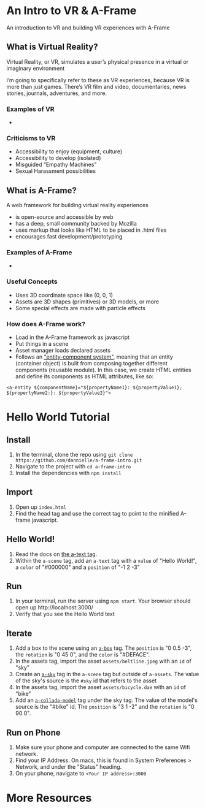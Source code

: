 # An Intro to VR & A-Frame
An introduction to VR and building VR experiences with A-Frame

## What is Virtual Reality?
Virtual Reality, or VR, simulates a user’s physical presence in a virtual or imaginary environment

I’m going to specifically refer to these as VR experiences, because VR is more than just games. There’s VR film and video, documentaries, news stories, journals, adventures, and more.

### Examples of VR
- 

### Criticisms to VR
- Accessibility to enjoy (equipment, culture)
- Accessibility to develop (isolated)
- Misguided “Empathy Machines”
- Sexual Harassment possibilities

## What is A-Frame?
A web framework for building virtual reality experiences
- is open-source and accessible by web
- has a deep, small community backed by Mozilla
- uses markup that looks like HTML to be placed in .html files
- encourages fast development/prototyping

### Examples of A-Frame
-

### Useful Concepts
- Uses 3D coordinate space like (0, 0, 1)
- Assets are 3D shapes (primitives) or 3D models, or more
- Some special effects are made with particle effects

### How does A-Frame work?
- Load in the A-Frame framework as javascript
- Put things in a scene
- Asset manager loads declared assets
- Follows an ["entity-component system"](https://aframe.io/docs/0.5.0/introduction/entity-component-system.html), meaning that an entity (container object) is built from composing together different components (reusable module). In this case, we create HTML entities and define its components as HTML attributes, like so:

```
<a-entity ${componentName}="${propertyName1}: ${propertyValue1}; ${propertyName2:}: ${propertyValue2}">
```

# Hello World Tutorial

## Install
1. In the terminal, clone the repo using `git clone https://github.com/dannielle/a-frame-intro.git`
2. Navigate to the project with `cd a-frame-intro`
3. Install the dependencies with `npm install`

## Import
1. Open up `index.html`
2. Find the head tag and use the correct tag to point to the minified A-frame javascript.

## Hello World!
1. Read the docs on [the a-text tag](https://aframe.io/docs/0.5.0/primitives/a-text.html).
2. Within the `a-scene` tag, add an `a-text` tag with a `value` of "Hello World!", a `color` of "#000000" and a `position` of "-1 2 -3"

## Run
1. In your terminal, run the server using `npm start`. Your browser should open up http://localhost:3000/
2. Verify that you see the Hello World text

## Iterate
1. Add a box to the scene using an [`a-box`](https://aframe.io/docs/0.5.0/primitives/a-box.html) tag. The `position` is "0 0.5 -3", the `rotation` is "0 45 0", and the `color` is "#DEFACE".
2. In the assets tag, import the asset `assets/beltline.jpeg` with an `id` of "sky"
3. Create an [`a-sky`](https://aframe.io/docs/0.5.0/primitives/a-sky.html) tag in the `a-scene` tag but outside of `a-assets`. The value of the sky's source is the `#sky` id that refers to the asset
4. In the assets tag, import the asset `assets/bicycle.dae` with an `id` of "bike"
5. Add an [`a-collada-model`](https://aframe.io/docs/0.5.0/primitives/a-collada-model.html) tag under the sky tag. The value of the model's source is the "#bike" id. The `position` is "3 1 -2" and the `rotation` is "0 90 0".

## Run on Phone
1. Make sure your phone and computer are connected to the same Wifi network.
2. Find your IP Address. On macs, this is found in System Preferences > Network, and under the "Status" heading.
3. On your phone, navigate to `<Your IP address>:3000`

# More Resources

